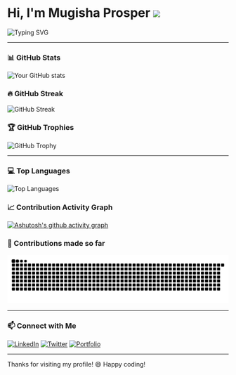 # Hi, I'm **Mugisha Prosper** <img src="https://media.giphy.com/media/hvRJCLFzcasrR4ia7z/giphy.gif" width="50px">

![Typing SVG](https://readme-typing-svg.demolab.com?font=Fira+Code&duration=1000&pause=800&color=F75C7E&width=435&lines=Welcome+to+my+Github+profile!;I+am+a+Software+Developer!;I+specialize+in+Data+Science📊!;Backend+Development!🖇️;and;Penetration+Testing+🔥)

---

### 📊 GitHub Stats
![Your GitHub stats](https://github-readme-stats.vercel.app/api?username=mugishaprosper&show_icons=true&theme=radical)

### 🔥 GitHub Streak
![GitHub Streak](https://github-readme-streak-stats.herokuapp.com/?user=mugishaprosper&theme=radical)

### 🏆 GitHub Trophies
![GitHub Trophy](https://github-profile-trophy.vercel.app/?username=mugishaprosper&theme=radical&margin-w=15)

---

### 💻 Top Languages
![Top Languages](https://github-readme-stats.vercel.app/api/top-langs/?username=mugishaprosper&layout=compact&theme=radical)

### 📈 Contribution Activity Graph
[![Ashutosh's github activity graph](https://github-readme-activity-graph.vercel.app/graph?username=mugishaprosper&theme=github)](https://github.com/ashutosh00710/github-readme-activity-graph)

### 🐍 Contributions made so far
![Snake animation](https://github.com/mugishaprosper/mugishaprosper/blob/output/github-contribution-grid-snake.svg)

---

### 📫 Connect with Me
[![LinkedIn](https://img.shields.io/badge/-LinkedIn-blue?style=flat&logo=Linkedin&logoColor=white)](https://linkedin.com/in/YOUR_LINKEDIN_PROFILE)
[![Twitter](https://img.shields.io/badge/-Twitter-blue?style=flat&logo=twitter&logoColor=white)](https://twitter.com/YOUR_TWITTER_HANDLE)
[![Portfolio](https://img.shields.io/badge/-Portfolio-brightgreen?style=flat&logo=appveyor&logoColor=white)](https://yourportfolio.com)

---

Thanks for visiting my profile! 😄 Happy coding!
